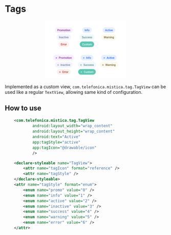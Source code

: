 # Tags

<p align="center">
   <img width="50%" src="../../../../../../../../doc/images/tags/tags.png" />
</p>

Implemented as a custom view, `com.telefonica.mistica.tag.TagView` can be used like a regular `TextView`, allowing same kind of configuration.

## How to use

```xml
	<com.telefonica.mistica.tag.TagView
			android:layout_width="wrap_content"
			android:layout_height="wrap_content"
			android:text="Active"
			app:tagStyle="active"
			app:tagIcon="@drawable/icon"
			/>
```

```xml
	<declare-styleable name="TagView">
		<attr name="tagIcon" format="reference" />
		<attr name="tagStyle" />
	</declare-styleable>
	<attr name="tagStyle" format="enum">
		<enum name="promo" value="0" />
		<enum name="info" value="1" />
		<enum name="active" value="2" />
		<enum name="inactive" value="3" />
		<enum name="success" value="4" />
		<enum name="warning" value="5" />
		<enum name="error" value="6" />
	</attr>
```
